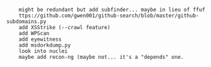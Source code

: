         might be redundant but add subfinder... maybe in lieu of ffuf
        ttps://github.com/gwen001/github-search/blob/master/github-subdomains.py
        add XSStrike (--crawl feature)
        add WPScan
        add eyewitness
        add msdorkdump.py
        look into nuclei
        maybe add recon-ng (maybe not... it's a "depends" one.
